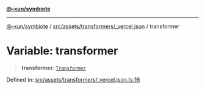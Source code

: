 [**@-xun/symbiote**](../../../../../README.md)

***

[@-xun/symbiote](../../../../../README.md) / [src/assets/transformers/\_vercel.json](../README.md) / transformer

# Variable: transformer

> **transformer**: [`Transformer`](../../../type-aliases/Transformer.md)

Defined in: [src/assets/transformers/\_vercel.json.ts:16](https://github.com/Xunnamius/symbiote/blob/d3ba681e901541a46f90d6c5430608fbfc28926c/src/assets/transformers/_vercel.json.ts#L16)
